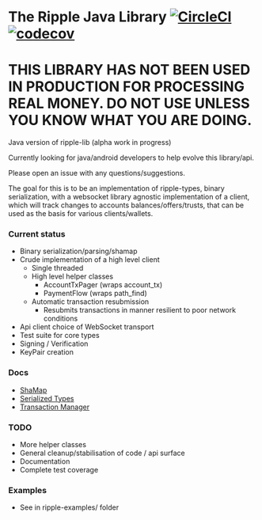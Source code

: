 The Ripple Java Library [![CircleCI](https://circleci.com/gh/sublimator/ripple-lib-java.svg?style=svg)](https://circleci.com/gh/sublimator/ripple-lib-java) [![codecov](https://codecov.io/gh/sublimator/ripple-lib-java/branch/master/graph/badge.svg)](https://codecov.io/gh/sublimator/ripple-lib-java)
===============

# THIS LIBRARY HAS NOT BEEN USED IN PRODUCTION FOR PROCESSING REAL MONEY. DO NOT USE UNLESS YOU KNOW WHAT YOU ARE DOING.

Java version of ripple-lib (alpha work in progress)

Currently looking for java/android developers to help evolve this library/api.

Please open an issue with any questions/suggestions.

The goal for this is to be an implementation of ripple-types, binary
serialization, with a websocket library agnostic implementation of a client,
which will track changes to accounts balances/offers/trusts, that can be used as
the basis for various clients/wallets.

### Current status
  
  - Binary serialization/parsing/shamap
  - Crude implementation of a high level client
    - Single threaded
    - High level helper classes
      - AccountTxPager (wraps account_tx)
      - PaymentFlow (wraps path_find)
    - Automatic transaction resubmission
      - Resubmits transactions in manner resilient to poor network conditions
  - Api client choice of WebSocket transport
  - Test suite for core types
  - Signing / Verification
  - KeyPair creation

### Docs

  - [ShaMap](ripple-core/src/main/java/com/ripple/core/types/shamap/README.md)
  - [Serialized Types](ripple-core/README.md)
  - [Transaction Manager](ripple-client/src/main/java/com/ripple/client/transactions/README.md)

### TODO
  - More helper classes
  - General cleanup/stabilisation of code / api surface
  - Documentation
  - Complete test coverage

### Examples

  - See in ripple-examples/ folder
